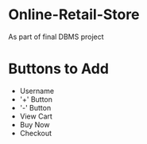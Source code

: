 # Online-Retail-Store
As part of final DBMS project

# Buttons to Add
- Username
- '+' Button
- '-' Button
- View Cart
- Buy Now
- Checkout

